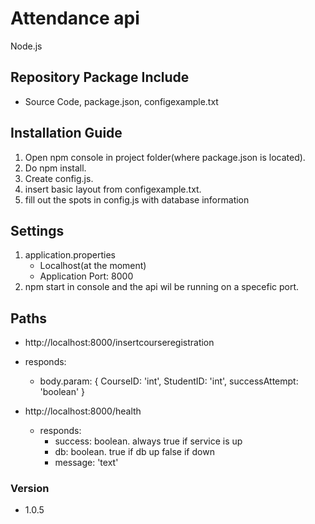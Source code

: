 # Attendance api
Node.js

## Repository Package Include
* Source Code, package.json, configexample.txt

## Installation Guide
1. Open npm console in project folder(where package.json is located).
2. Do npm install.
3. Create config.js.
4. insert basic layout from configexample.txt.
5. fill out the spots in config.js with database information

## Settings
1. application.properties
    * Localhost(at the moment)
    * Application Port: 8000
2. npm start in console and the api wil be running on a specefic port.

## Paths
* http://localhost:8000/insertcourseregistration
* responds:
   * body.param: { CourseID: 'int', StudentID: 'int', successAttempt: 'boolean' }

* http://localhost:8000/health
   * responds: 
      * success: boolean. always true if service is up
      * db: boolean. true if db up false if down
      * message: 'text'


### Version
- 1.0.5
